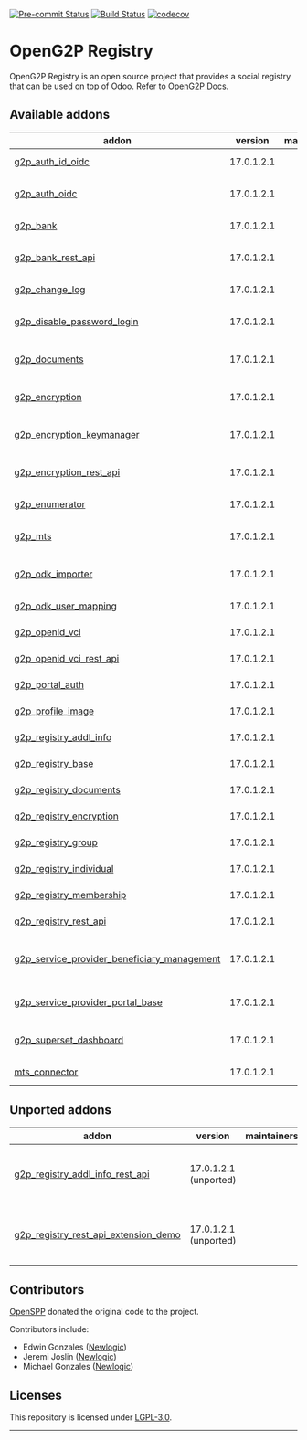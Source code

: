 
<!-- /!\ Non OCA Context : Set here the badge of your runbot / runboat instance. -->
[![Pre-commit Status](https://github.com/openg2p/openg2p-registry/actions/workflows/pre-commit.yml/badge.svg?branch=17.0-develop)](https://github.com/openg2p/openg2p-registry/actions/workflows/pre-commit.yml?query=branch%3A17.0-develop)
[![Build Status](https://github.com/openg2p/openg2p-registry/actions/workflows/test.yml/badge.svg?branch=17.0-develop)](https://github.com/openg2p/openg2p-registry/actions/workflows/test.yml?query=branch%3A17.0-develop)
[![codecov](https://codecov.io/gh/openg2p/openg2p-registry/branch/17.0-develop/graph/badge.svg)](https://codecov.io/gh/openg2p/openg2p-registry)
<!-- /!\ Non OCA Context : Set here the badge of your translation instance. -->

<!-- /!\ do not modify above this line -->

# OpenG2P Registry

OpenG2P Registry is an open source project that provides a social registry that can be used on top of Odoo. Refer to [OpenG2P Docs](https://docs.openg2p.org).

<!-- /!\ do not modify below this line -->

<!-- prettier-ignore-start -->

[//]: # (addons)

Available addons
----------------
addon | version | maintainers | summary
--- | --- | --- | ---
[g2p_auth_id_oidc](g2p_auth_id_oidc/) | 17.0.1.2.1 |  | G2P Auth: OIDC - Reg ID
[g2p_auth_oidc](g2p_auth_oidc/) | 17.0.1.2.1 |  | OpenID Connect Authentication
[g2p_bank](g2p_bank/) | 17.0.1.2.1 |  | G2P Registry: Bank Details
[g2p_bank_rest_api](g2p_bank_rest_api/) | 17.0.1.2.1 |  | G2P Registry: Bank Details Rest API
[g2p_change_log](g2p_change_log/) | 17.0.1.2.1 |  | OpenG2P Change Log
[g2p_disable_password_login](g2p_disable_password_login/) | 17.0.1.2.1 |  | Disable Password Login
[g2p_documents](g2p_documents/) | 17.0.1.2.1 |  | G2P Documents Store
[g2p_encryption](g2p_encryption/) | 17.0.1.2.1 |  | G2P Encryption: Base
[g2p_encryption_keymanager](g2p_encryption_keymanager/) | 17.0.1.2.1 |  | G2P Encryption: Keymanager
[g2p_encryption_rest_api](g2p_encryption_rest_api/) | 17.0.1.2.1 |  | G2P Encryption: Rest API
[g2p_enumerator](g2p_enumerator/) | 17.0.1.2.1 |  | G2P Enumerator
[g2p_mts](g2p_mts/) | 17.0.1.2.1 |  | OpenG2P Registry MTS Connector
[g2p_odk_importer](g2p_odk_importer/) | 17.0.1.2.1 |  | Import records from ODK
[g2p_odk_user_mapping](g2p_odk_user_mapping/) | 17.0.1.2.1 |  | ODK App User Mapping
[g2p_openid_vci](g2p_openid_vci/) | 17.0.1.2.1 |  | G2P OpenID VCI: Base
[g2p_openid_vci_rest_api](g2p_openid_vci_rest_api/) | 17.0.1.2.1 |  | G2P OpenID VCI: Rest API
[g2p_portal_auth](g2p_portal_auth/) | 17.0.1.2.1 |  | G2P Portal Auth
[g2p_profile_image](g2p_profile_image/) | 17.0.1.2.1 |  | OpenG2P Profile Image
[g2p_registry_addl_info](g2p_registry_addl_info/) | 17.0.1.2.1 |  | G2P Registry: Additional Info
[g2p_registry_base](g2p_registry_base/) | 17.0.1.2.1 |  | G2P Registry: Base
[g2p_registry_documents](g2p_registry_documents/) | 17.0.1.2.1 |  | G2P Registry: Documents
[g2p_registry_encryption](g2p_registry_encryption/) | 17.0.1.2.1 |  | G2P Registry: Encryption
[g2p_registry_group](g2p_registry_group/) | 17.0.1.2.1 |  | G2P Registry: Groups
[g2p_registry_individual](g2p_registry_individual/) | 17.0.1.2.1 |  | G2P Registry: Individual
[g2p_registry_membership](g2p_registry_membership/) | 17.0.1.2.1 |  | G2P Registry: Membership
[g2p_registry_rest_api](g2p_registry_rest_api/) | 17.0.1.2.1 |  | G2P Registry: Rest API
[g2p_service_provider_beneficiary_management](g2p_service_provider_beneficiary_management/) | 17.0.1.2.1 |  | G2P Service Provider Beneficiary Management
[g2p_service_provider_portal_base](g2p_service_provider_portal_base/) | 17.0.1.2.1 |  | G2P Service Provider Portal: Base
[g2p_superset_dashboard](g2p_superset_dashboard/) | 17.0.1.2.1 |  | OpenG2P Superset Dashboard
[mts_connector](mts_connector/) | 17.0.1.2.1 |  | MTS Connector


Unported addons
---------------
addon | version | maintainers | summary
--- | --- | --- | ---
[g2p_registry_addl_info_rest_api](g2p_registry_addl_info_rest_api/) | 17.0.1.2.1 (unported) |  | G2P Registry: Additional Info REST API
[g2p_registry_rest_api_extension_demo](g2p_registry_rest_api_extension_demo/) | 17.0.1.2.1 (unported) |  | G2P Registry: Rest API Extension Demo

[//]: # (end addons)

<!-- prettier-ignore-end -->

## Contributors

[OpenSPP](https://openspp.org) donated the original code to the project.

Contributors include:

* Edwin Gonzales ([Newlogic](https://newlogic.com))
* Jeremi Joslin ([Newlogic](https://newlogic.com))
* Michael Gonzales ([Newlogic](https://newlogic.com))


## Licenses

This repository is licensed under [LGPL-3.0](LICENSE).

----
<!-- /!\ Non OCA Context : Set here the full description of your organization. -->
